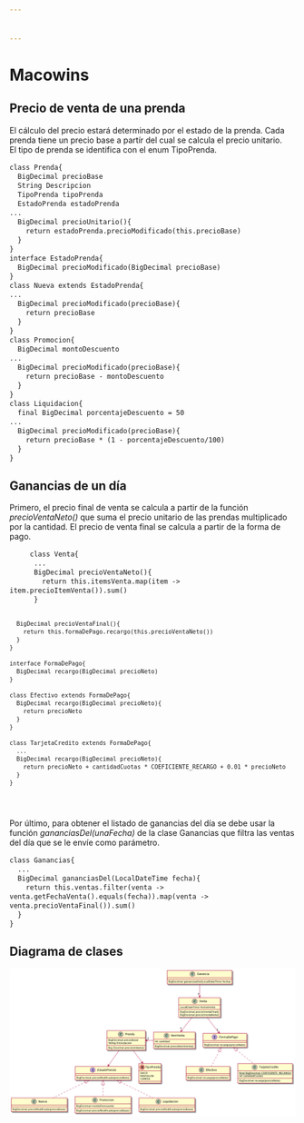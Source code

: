 ```yaml
---


---
```


<h1 id="macowins"><strong>Macowins</strong></h1>
<h2 id="precio-de-venta-de-una-prenda">Precio de venta de una prenda</h2>
<p>El cálculo del precio estará determinado por el estado de la prenda. Cada prenda tiene un precio base a partír del cual se calcula el precio unitario.<br>
El tipo de prenda se identifica con el enum TipoPrenda.</p>
<pre><code>class Prenda{
  BigDecimal precioBase
  String Descripcion
  TipoPrenda tipoPrenda
  EstadoPrenda estadoPrenda
...
  BigDecimal precioUnitario(){
    return estadoPrenda.precioModificado(this.precioBase)
  }
}
interface EstadoPrenda{
  BigDecimal precioModificado(BigDecimal precioBase)
}
class Nueva extends EstadoPrenda{
...
  BigDecimal precioModificado(precioBase){
    return precioBase
  }  
}
class Promocion{
  BigDecimal montoDescuento
...
  BigDecimal precioModificado(precioBase){
    return precioBase - montoDescuento
  }    
}
class Liquidacion{
  final BigDecimal porcentajeDescuento = 50
...
  BigDecimal precioModificado(precioBase){
    return precioBase * (1 - porcentajeDescuento/100)
  }
}
</code></pre>
<h2 id="ganancias-de-un-día">Ganancias de un día</h2>
<p>Primero, el precio final de venta se calcula a partir de la función <em>precioVentaNeto()</em> que suma el precio unitario de las prendas multiplicado por la cantidad. El precio de venta final se calcula a partir de la forma de pago.</p>
<pre><code>     class Venta{
      ...
      BigDecimal precioVentaNeto(){
        return this.itemsVenta.map(item -&gt; item.precioItemVenta()).sum()
      }
    
      BigDecimal precioVentaFinal(){
        return this.formaDePago.recargo(this.precioVentaNeto())
      }
    }
    
    interface FormaDePago{
      BigDecimal recargo(BigDecimal precioNeto)
    }
    
    class Efectivo extends FormaDePago{
      BigDecimal recargo(BigDecimal precioNeto){
        return precioNeto
      }
    }
    
    class TarjetaCredito extends FormaDePago{
      ... 
      BigDecimal recargo(BigDecimal precioNeto){
        return precioNeto + cantidadCuotas * COEFICIENTE_RECARGO + 0.01 * precioNeto
      }
    }
</code></pre>
<p>Por último, para obtener el listado de ganancias del día se debe usar la función <em>gananciasDel(unaFecha)</em> de la clase Ganancias que filtra las ventas del día que se le envíe como parámetro.</p>
<pre><code>class Ganancias{
  ...
  BigDecimal gananciasDel(LocalDateTime fecha){
    return this.ventas.filter(venta -&gt; venta.getFechaVenta().equals(fecha)).map(venta -&gt; venta.precioVentaFinal()).sum()
  }
}
</code></pre>
<h2 id="diagrama-de-clases">Diagrama de clases</h2>
<p><img src="https://raw.githubusercontent.com/nicolas-m-gomez/macowins/master/Diagrama%20de%20clases.png" alt="Diagrama de clases"></p>

